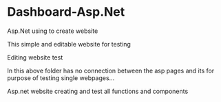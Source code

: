 # Dashboard-Asp.Net
Asp.Net using to create website

This simple and editable website for testing

Editing website test

In this above folder has no connection between the asp pages and its for purpose of testing single webpages... 

Asp.net website creating and test all functions and components
